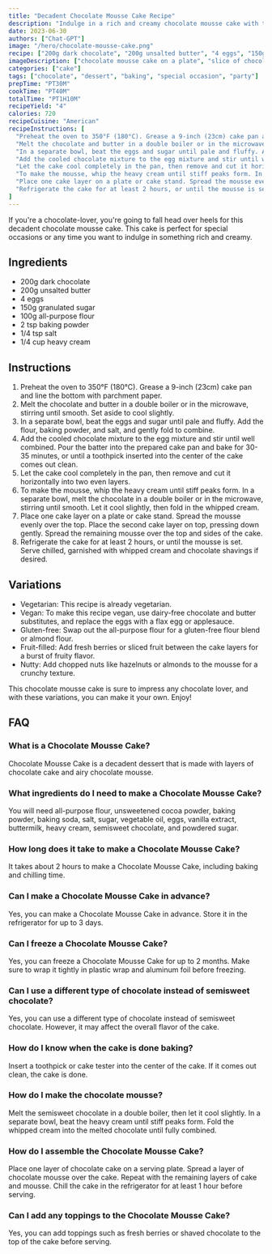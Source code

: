 ```yaml
---
title: "Decadent Chocolate Mousse Cake Recipe"
description: "Indulge in a rich and creamy chocolate mousse cake with this simple recipe. Perfect for any chocolate lover!"
date: 2023-06-30
authors: ["Chat-GPT"]
image: "/hero/chocolate-mousse-cake.png"
recipe: ["200g dark chocolate", "200g unsalted butter", "4 eggs", "150g granulated sugar", "100g all-purpose flour", "2 tsp baking powder", "1/4 tsp salt", "1/4 cup heavy cream"]
imageDescription: ["chocolate mousse cake on a plate", "slice of chocolate cake with whipped cream and chocolate shavings", "layers of chocolate cake and mousse", "a fork cutting into a chocolate cake slice"]
categories: ["cake"]
tags: ["chocolate", "dessert", "baking", "special occasion", "party"]
prepTime: "PT30M"
cookTime: "PT40M"
totalTime: "PT1H10M"
recipeYield: "4"
calories: 720
recipeCuisine: "American"
recipeInstructions: [
  "Preheat the oven to 350°F (180°C). Grease a 9-inch (23cm) cake pan and line the bottom with parchment paper.",
  "Melt the chocolate and butter in a double boiler or in the microwave, stirring until smooth. Set aside to cool slightly.",
  "In a separate bowl, beat the eggs and sugar until pale and fluffy. Add the flour, baking powder, and salt, and gently fold to combine.",
  "Add the cooled chocolate mixture to the egg mixture and stir until well combined. Pour the batter into the prepared cake pan and bake for 30-35 minutes, or until a toothpick inserted into the center of the cake comes out clean.",
  "Let the cake cool completely in the pan, then remove and cut it horizontally into two even layers.",
  "To make the mousse, whip the heavy cream until stiff peaks form. In a separate bowl, melt the chocolate in a double boiler or in the microwave, stirring until smooth. Let it cool slightly, then fold in the whipped cream.",
  "Place one cake layer on a plate or cake stand. Spread the mousse evenly over the top. Place the second cake layer on top, pressing down gently. Spread the remaining mousse over the top and sides of the cake.",
  "Refrigerate the cake for at least 2 hours, or until the mousse is set. Serve chilled, garnished with whipped cream and chocolate shavings if desired."
]
---
```


If you're a chocolate-lover, you're going to fall head over heels for this decadent chocolate mousse cake. This cake is perfect for special occasions or any time you want to indulge in something rich and creamy.

## Ingredients

- 200g dark chocolate
- 200g unsalted butter
- 4 eggs
- 150g granulated sugar
- 100g all-purpose flour
- 2 tsp baking powder
- 1/4 tsp salt
- 1/4 cup heavy cream

## Instructions

1. Preheat the oven to 350°F (180°C). Grease a 9-inch (23cm) cake pan and line the bottom with parchment paper.
2. Melt the chocolate and butter in a double boiler or in the microwave, stirring until smooth. Set aside to cool slightly.
3. In a separate bowl, beat the eggs and sugar until pale and fluffy. Add the flour, baking powder, and salt, and gently fold to combine.
4. Add the cooled chocolate mixture to the egg mixture and stir until well combined. Pour the batter into the prepared cake pan and bake for 30-35 minutes, or until a toothpick inserted into the center of the cake comes out clean.
5. Let the cake cool completely in the pan, then remove and cut it horizontally into two even layers.
6. To make the mousse, whip the heavy cream until stiff peaks form. In a separate bowl, melt the chocolate in a double boiler or in the microwave, stirring until smooth. Let it cool slightly, then fold in the whipped cream.
7. Place one cake layer on a plate or cake stand. Spread the mousse evenly over the top. Place the second cake layer on top, pressing down gently. Spread the remaining mousse over the top and sides of the cake.
8. Refrigerate the cake for at least 2 hours, or until the mousse is set. Serve chilled, garnished with whipped cream and chocolate shavings if desired.

## Variations

- Vegetarian: This recipe is already vegetarian.
- Vegan: To make this recipe vegan, use dairy-free chocolate and butter substitutes, and replace the eggs with a flax egg or applesauce.
- Gluten-free: Swap out the all-purpose flour for a gluten-free flour blend or almond flour.
- Fruit-filled: Add fresh berries or sliced fruit between the cake layers for a burst of fruity flavor.
- Nutty: Add chopped nuts like hazelnuts or almonds to the mousse for a crunchy texture.

This chocolate mousse cake is sure to impress any chocolate lover, and with these variations, you can make it your own. Enjoy!

## FAQ

### What is a Chocolate Mousse Cake?

Chocolate Mousse Cake is a decadent dessert that is made with layers of chocolate cake and airy chocolate mousse.

### What ingredients do I need to make a Chocolate Mousse Cake?

You will need all-purpose flour, unsweetened cocoa powder, baking powder, baking soda, salt, sugar, vegetable oil, eggs, vanilla extract, buttermilk, heavy cream, semisweet chocolate, and powdered sugar.

### How long does it take to make a Chocolate Mousse Cake?

It takes about 2 hours to make a Chocolate Mousse Cake, including baking and chilling time.

### Can I make a Chocolate Mousse Cake in advance?

Yes, you can make a Chocolate Mousse Cake in advance. Store it in the refrigerator for up to 3 days.

### Can I freeze a Chocolate Mousse Cake?

Yes, you can freeze a Chocolate Mousse Cake for up to 2 months. Make sure to wrap it tightly in plastic wrap and aluminum foil before freezing.

### Can I use a different type of chocolate instead of semisweet chocolate?

Yes, you can use a different type of chocolate instead of semisweet chocolate. However, it may affect the overall flavor of the cake.

### How do I know when the cake is done baking?

Insert a toothpick or cake tester into the center of the cake. If it comes out clean, the cake is done.

### How do I make the chocolate mousse?

Melt the semisweet chocolate in a double boiler, then let it cool slightly. In a separate bowl, beat the heavy cream until stiff peaks form. Fold the whipped cream into the melted chocolate until fully combined.

### How do I assemble the Chocolate Mousse Cake?

Place one layer of chocolate cake on a serving plate. Spread a layer of chocolate mousse over the cake. Repeat with the remaining layers of cake and mousse. Chill the cake in the refrigerator for at least 1 hour before serving.

### Can I add any toppings to the Chocolate Mousse Cake?

Yes, you can add toppings such as fresh berries or shaved chocolate to the top of the cake before serving.